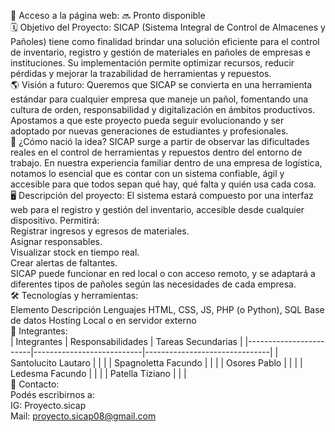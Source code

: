 📌 Acceso a la página web:
🔜 Pronto disponible
<br>
🗓️ Objetivo del Proyecto:
SICAP (Sistema Integral de Control de Almacenes y Pañoles) tiene como finalidad brindar una solución eficiente para el control de inventario, registro y gestión de materiales en pañoles de empresas e instituciones. Su implementación permite optimizar recursos, reducir pérdidas y mejorar la trazabilidad de herramientas y repuestos.
<br>
🌎 Visión a futuro:
Queremos que SICAP se convierta en una herramienta estándar para cualquier empresa que maneje un pañol, fomentando una cultura de orden, responsabilidad y digitalización en ámbitos productivos. Apostamos a que este proyecto pueda seguir evolucionando y ser adoptado por nuevas generaciones de estudiantes y profesionales.
<br>
💭 ¿Cómo nació la idea?
SICAP surge a partir de observar las dificultades reales en el control de herramientas y repuestos dentro del entorno de trabajo. En nuestra experiencia familiar dentro de una empresa de logística, notamos lo esencial que es contar con un sistema confiable, ágil y accesible para que todos sepan qué hay, qué falta y quién usa cada cosa.
<br>
🖥️ Descripción del proyecto:
El sistema estará compuesto por una interfaz web para el registro y gestión del inventario, accesible desde cualquier dispositivo. Permitirá:
<br>
Registrar ingresos y egresos de materiales.
<br>
Asignar responsables.
<br>
Visualizar stock en tiempo real.
<br>
Crear alertas de faltantes.
<br>
SICAP puede funcionar en red local o con acceso remoto, y se adaptará a diferentes tipos de pañoles según las necesidades de cada empresa.
<br>
🛠️ Tecnologías y herramientas:
<br>
Elemento	Descripción
Lenguajes	HTML, CSS, JS, PHP (o Python), SQL
Base de datos
Hosting	Local o en servidor externo
<br>
👥 Integrantes:
<br>
| Integrantes           | Responsabilidades         | Tareas Secundarias           |
|------------------------|---------------------------|-------------------------------|
| Santolucito Lautaro    |                           |                               |
| Spagnoletta Facundo    |                           |                               |
| Osores Pablo           |                           |                               |
| Ledesma Facundo        |                           |                               |
| Patella Tiziano        |                           |                               |
<br>
📱 Contacto:<br>
Podés escribirnos a: 
<br>
IG: Proyecto.sicap
<br>
Mail: proyecto.sicap08@gmail.com

